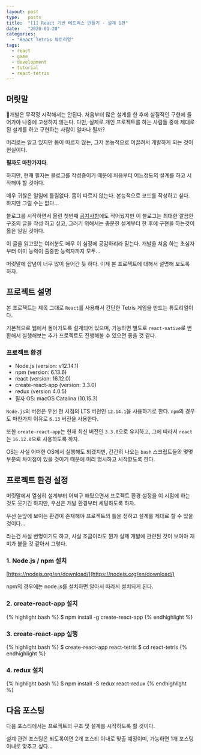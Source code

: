 ```yaml
---
layout: post
type:   posts
title:  "[1] React 기반 테트리스 만들기 - 설계 1편"
date:   "2020-01-28"
categories:
  - "React Tetris 튜토리얼"
tags:
  - react
  - game
  - development
  - tutorial
  - react-tetris
---
```


## 머릿말
개발은 무작정 시작해서는 안된다. 처음부터 많은 설계를 한 후에 실질적인 구현에 들어가야 나중에 고생하지 않는다. 다만, 실제로 개인 프로젝트를 하는 사람들 중에 제대로된 설계를 하고 구현하는 사람이 얼마나 될까?

머리로는 알고 있지만 몸이 따르지 않는, 그저 본능적으로 이끌려서 개발하게 되는 것이 현실이다.

**필자도 마찬가지다.**

하지만, 현재 필자는 블로그를 작성중이기 때문에 처음부터 어느정도의 설계를 하고 시작해야 할 것이다. 

매우 귀찮은 일임에 틀림없다. 몸이 따르지 않는다. 본능적으로 코드를 작성하고 싶다. 하지만 그럴 수는 없다...

블로그를 시작하면서 올린 첫번째 [공지사항](/공지사항/2020/01/27/notice-introduction)에도 적어뒀지만 이 블로그는 최대한 깔끔한 구조의 글을 작성 하고 싶고, 그러기 위해서는 충분한 설계부터 한 후에 구현을 하는것이 옳은 일일 것이다.

이 글을 읽고있는 여러분도 매우 이 심정에 공감하리라 믿는다. 개발을 처음 하는 초심자부터 이미 능력이 출중한 능력자까지 모두...

머릿말에 잡념이 너무 많이 들어간 듯 하다. 이제 본 프로젝트에 대해서 설명해 보도록 하자.


## 프로젝트 설명
본 프로젝트는 제목 그대로 <code>React</code>를 사용해서 간단한 Tetris 게임을 만드는 튜토리얼이다.

기본적으로 웹에서 돌아가도록 설계되어 있으며, 가능하면 별도로 <code>react-native</code>로 변환해서 실행해보는 추가 프로젝트도 진행해볼 수 있으면 좋을 것 같다.

### 프로젝트 환경
* Node.js (version: v12.14.1)
* npm (version: 6.13.6)
* react (version: 16.12.0)
* create-react-app (version: 3.3.0)
* redux (version 4.0.5)
* 필자 OS: macOS Catalina (10.15.3)

<code>Node.js</code>의 버전은 우선 현 시점의 LTS 버전인 <code>12.14.1</code>을 사용하기로 한다. <code>npm</code>의 경우도 마찬가지 이유로 <code>6.13</code> 버전을 사용한다.

또한 <code>create-react-app</code>는 현재 최신 버전인 <code>3.3.0</code>으로 유지하고, 그에 따라서 <code>react</code>는 <code>16.12.0</code>으로 사용하도록 하자.

OS는 사실 어떠한 OS에서 실행해도 되겠지만, 간간히 나오는 <code>bash</code> 스크립트들의 몇몇 부분의 차이점이 있을 것이기 때문에 미리 명시하고 시작핟도록 한다.

## 프로젝트 환경 설정

머릿말에서 열심히 설계부터 어쩌구 해뒀으면서 프로젝트 환경 설정을 이 시점에 하는 것도 웃기긴 하지만, 우선은 개발 환경부터 세팅하도록 하자.

우선 눈앞에 보이는 환경이 존재해야 프로젝트의 틀을 정하고 설계를 제대로 할 수 있을 것이다...

라는건 사실 변명이기도 하고, 사실 조금이라도 뭔가 실제 개발에 관련된 것이 보여야 재미가 붙을 것 같아서 그렇다.

### 1. Node.js / npm 설치
[https://nodejs.org/en/download/](https://nodejs.org/en/download/)

npm의 경우에는 node.js를 설치하면 알아서 따라서 설치되게 된다.

### 2. create-react-app 설치
{% highlight bash %}
$ npm install -g create-react-app
{% endhighlight %}

### 3. create-react-app 실행
{% highlight bash %}
$ create-react-app react-tetris
$ cd react-tetris
{% endhighlight %}

### 4. redux 설치
{% highlight bash %}
$ npm install -S redux react-redux
{% endhighlight %}

## 다음 포스팅
다음 포스티에서는 프로젝트의 구조 및 설계를 시작하도록 할 것이다.

설계 관련 포스팅은 되도록이면 2개 포스티 이내로 맞출 예정이며, 가능하면 1개 포스팅 이내로 맞추고 싶다...


<!--
Code Highlight
{% highlight ruby %}
def foo
  puts 'foo'
end
{% endhighlight %}
-->